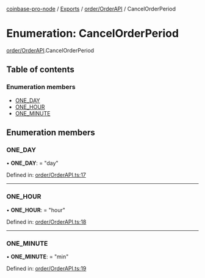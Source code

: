 [coinbase-pro-node](../../README.md) / [Exports](../../modules.md) / [order/OrderAPI](../../modules/order_orderapi.md) / CancelOrderPeriod

# Enumeration: CancelOrderPeriod

[order/OrderAPI](../../modules/order_orderapi.md).CancelOrderPeriod

## Table of contents

### Enumeration members

- [ONE_DAY](orderapi.cancelorderperiod.md#one_day)
- [ONE_HOUR](orderapi.cancelorderperiod.md#one_hour)
- [ONE_MINUTE](orderapi.cancelorderperiod.md#one_minute)

## Enumeration members

### ONE_DAY

• **ONE_DAY**: = "day"

Defined in: [order/OrderAPI.ts:17](https://github.com/bennycode/coinbase-pro-node/blob/bf1bcdd/src/order/OrderAPI.ts#L17)

---

### ONE_HOUR

• **ONE_HOUR**: = "hour"

Defined in: [order/OrderAPI.ts:18](https://github.com/bennycode/coinbase-pro-node/blob/bf1bcdd/src/order/OrderAPI.ts#L18)

---

### ONE_MINUTE

• **ONE_MINUTE**: = "min"

Defined in: [order/OrderAPI.ts:19](https://github.com/bennycode/coinbase-pro-node/blob/bf1bcdd/src/order/OrderAPI.ts#L19)
